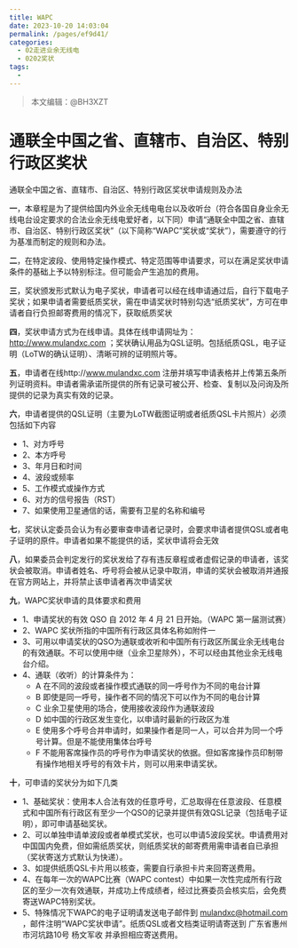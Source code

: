 ```yaml
---
title: WAPC
date: 2023-10-20 14:03:04
permalink: /pages/ef9d41/
categories:
  - 02走进业余无线电
  - 0202奖状
tags:
  - 
---
```

> 本文编辑：@BH3XZT

# 通联全中国之省、直辖市、自治区、特别行政区奖状

通联全中国之省、直辖市、自治区、特别行政区奖状申请规则及办法

**一**，本章程是为了提供给国内外业余无线电电台以及收听台（符合各国自身业余无线电台设定要求的合法业余无线电爱好者，以下同）申请“通联全中国之省、直辖市、自治区、特别行政区奖状”（以下简称“WAPC”奖状或“奖状”），需要遵守的行为基准而制定的规则和办法。

**二**，在特定波段、使用特定操作模式、特定范围等申请要求，可以在满足奖状申请条件的基础上予以特别标注。但可能会产生追加的费用。

**三**，奖状颁发形式默认为电子奖状，申请者可以经在线申请通过后，自行下载电子奖状；如果申请者需要纸质奖状，需在申请奖状时特别勾选“纸质奖状”，方可在申请者自行负担邮寄费用的情况下，获取纸质奖状

**四**，奖状申请方式为在线申请。具体在线申请网址为：http://www.mulandxc.com ；奖状确认用品为QSL证明。包括纸质QSL，电子证明（LoTW的确认证明）、清晰可辨的证明照片等。

**五**，申请者在线http://www.mulandxc.com 注册并填写申请表格并上传第五条所列证明资料。申请者需承诺所提供的所有记录可被公开、检查、复制以及问询及所提供的记录为真实有效的记录。

**六**，申请者提供的QSL证明（主要为LoTW截图证明或者纸质QSL卡片照片）必须包括如下内容

* 1、对方呼号
* 2、本方呼号
* 3、年月日和时间
* 4、波段或频率
* 5、工作模式或操作方式
* 6、对方的信号报告（RST）
* 7、如果使用卫星通信的话，需要有卫星的名称和编号

**七**，奖状认定委员会认为有必要审查申请者记录时，会要求申请者提供QSL或者电子证明的原件。申请者如果不能提供的话，奖状申请将会无效

**八**，如果委员会判定发行的奖状发给了存有违反章程或者虚假记录的申请者，该奖状会被取消。申请者姓名、呼号将会被从记录中取消，申请的奖状会被取消并通报在官方网站上，并将禁止该申请者再次申请奖状

**九**，WAPC奖状申请的具体要求和费用

* 1、申请奖状的有效 QSO 自 2012 年 4 月 21 日开始。（WAPC 第一届测试赛）
* 2、WAPC 奖状所指的中国所有行政区具体名称如附件一
* 3、可用以申请奖状的QSO为通联或收听和中国所有行政区所属业余无线电台的有效通联。不可以使用中继（业余卫星除外），不可以经由其他业余无线电台介绍。
* 4、通联（收听）的计算条件为：
  * A 在不同的波段或者操作模式通联的同一呼号作为不同的电台计算
  * B 即使是同一呼号，操作者不同的情况下可以作为不同的电台计算
  * C 业余卫星使用的场合，使用接收波段作为通联波段
  * D 如中国的行政区发生变化，以申请时最新的行政区为准
  * E 使用多个呼号合并申请时，如果操作者是同一人，可以合并为同一个呼号计算。但是不能使用集体台呼号
  * F 不能用客席操作员的呼号作为申请奖状的依据。但如客席操作员印制带有操作地相关呼号的有效卡片，则可以用来申请奖状。

**十**，可申请的奖状分为如下几类

* 1、基础奖状：使用本人合法有效的任意呼号，汇总取得在任意波段、任意模式和中国所有行政区有至少一个QSO的记录并提供有效QSL记录（包括电子证明），即可申请基础奖状。
* 2、可以单独申请单波段或者单模式奖状，也可以申请5波段奖状。申请费用对中国国内免费，但如需纸质奖状，则纸质奖状的邮寄费用需申请者自已承担（奖状寄送方式默认为快递）。
* 3、如提供纸质QSL卡片用以核查，需要自行承担卡片来回寄送费用。
* 4、在每年一次的WAPC比赛（WAPC contest）中如果一次性完成所有行政区的至少一次有效通联，并成功上传成绩者，经过比赛委员会核实后，会免费寄送WAPC特别奖状。
* 5、特殊情况下WAPC的电子证明请发送电子邮件到 mulandxc@hotmail.com ，邮件注明“WAPC奖状申请”。纸质QSL或者文档类证明请寄送到 广东省惠州市河坑路10号 杨文军收 并承担相应寄送费用。

